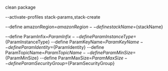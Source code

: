 clean package

--activate-profiles stack-params,stack-create

--define amazonRegion=${amazonRegion} 
--define stackName=${stackName}

--define ParamInfix=${ParamInfix}
--define ParamInstanceType=${ParamInstanceType}
--define ParamKeyName=${ParamKeyName}
--define ParamIdentity=${ParamIdentity}
--define ParamTopicName=${ParamTopicName}
--define ParamMinSize=${ParamMinSize}
--define ParamMaxSize=${ParamMaxSize}
--define ParamSecurityGroup=${ParamSecurityGroup}

